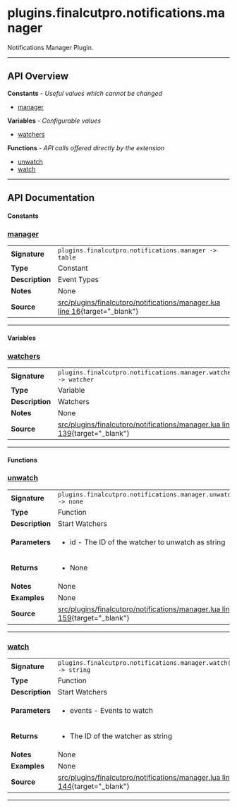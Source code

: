 # plugins.finalcutpro.notifications.manager

Notifications Manager Plugin.

---

## API Overview
**Constants** - _Useful values which cannot be changed_
 * [manager](#manager)

**Variables** - _Configurable values_
 * [watchers](#watchers)

**Functions** - _API calls offered directly by the extension_
 * [unwatch](#unwatch)
 * [watch](#watch)


---

## API Documentation

#### Constants


### [manager](#manager)

|                                             |                                                                                     |
| --------------------------------------------|-------------------------------------------------------------------------------------|
| **Signature**                               | `plugins.finalcutpro.notifications.manager -> table`                                                                    |
| **Type**                                    | Constant                                                                     |
| **Description**                             | Event Types                                                                     |
| **Notes**                                   | None |
| **Source**                                  | [src/plugins/finalcutpro/notifications/manager.lua line 16](https://github.com/CommandPost/CommandPost/blob/develop/src/plugins/finalcutpro/notifications/manager.lua#L16){target="_blank"} |

---

#### Variables


### [watchers](#watchers)

|                                             |                                                                                     |
| --------------------------------------------|-------------------------------------------------------------------------------------|
| **Signature**                               | `plugins.finalcutpro.notifications.manager.watchers -> watcher`                                                                    |
| **Type**                                    | Variable                                                                     |
| **Description**                             | Watchers                                                                     |
| **Notes**                                   | None |
| **Source**                                  | [src/plugins/finalcutpro/notifications/manager.lua line 139](https://github.com/CommandPost/CommandPost/blob/develop/src/plugins/finalcutpro/notifications/manager.lua#L139){target="_blank"} |

---

#### Functions


### [unwatch](#unwatch)

|                                             |                                                                                     |
| --------------------------------------------|-------------------------------------------------------------------------------------|
| **Signature**                               | `plugins.finalcutpro.notifications.manager.unwatch(id) -> none`                                                                    |
| **Type**                                    | Function                                                                     |
| **Description**                             | Start Watchers                                                                     |
| **Parameters**                              | <ul><li>id - The ID of the watcher to unwatch as string</li></ul> |
| **Returns**                                 | <ul><li>None</li></ul>          |
| **Notes**                                   | None |
| **Examples**                                | None |
| **Source**                                  | [src/plugins/finalcutpro/notifications/manager.lua line 159](https://github.com/CommandPost/CommandPost/blob/develop/src/plugins/finalcutpro/notifications/manager.lua#L159){target="_blank"} |

---


### [watch](#watch)

|                                             |                                                                                     |
| --------------------------------------------|-------------------------------------------------------------------------------------|
| **Signature**                               | `plugins.finalcutpro.notifications.manager.watch(event) -> string`                                                                    |
| **Type**                                    | Function                                                                     |
| **Description**                             | Start Watchers                                                                     |
| **Parameters**                              | <ul><li>events - Events to watch</li></ul> |
| **Returns**                                 | <ul><li>The ID of the watcher as string</li></ul>          |
| **Notes**                                   | None |
| **Examples**                                | None |
| **Source**                                  | [src/plugins/finalcutpro/notifications/manager.lua line 144](https://github.com/CommandPost/CommandPost/blob/develop/src/plugins/finalcutpro/notifications/manager.lua#L144){target="_blank"} |

---

